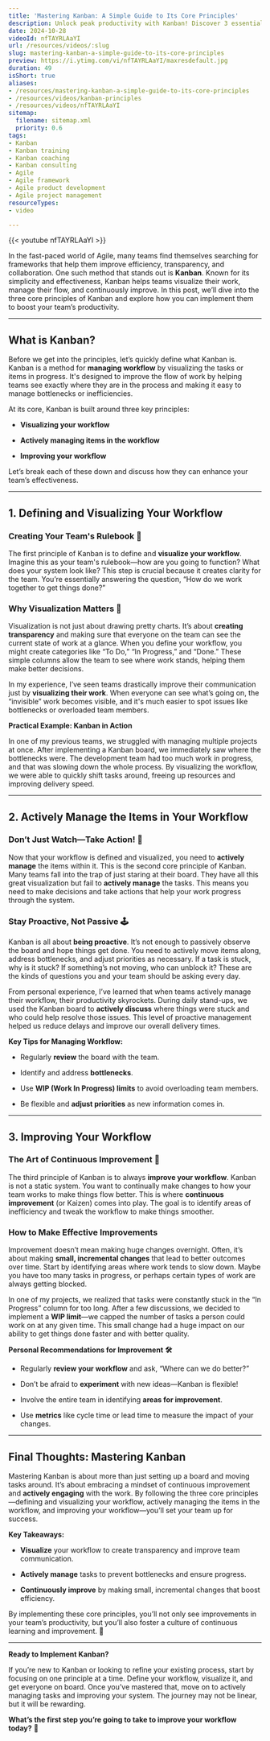 ```yaml
---
title: 'Mastering Kanban: A Simple Guide to Its Core Principles'
description: Unlock peak productivity with Kanban! Discover 3 essential principles to simplify workflows and enhance efficiency in this must-watch video.
date: 2024-10-28
videoId: nfTAYRLAaYI
url: /resources/videos/:slug
slug: mastering-kanban-a-simple-guide-to-its-core-principles
preview: https://i.ytimg.com/vi/nfTAYRLAaYI/maxresdefault.jpg
duration: 49
isShort: true
aliases:
- /resources/mastering-kanban-a-simple-guide-to-its-core-principles
- /resources/videos/kanban-principles
- /resources/videos/nfTAYRLAaYI
sitemap:
  filename: sitemap.xml
  priority: 0.6
tags:
- Kanban
- Kanban training
- Kanban coaching
- Kanban consulting
- Agile
- Agile framework
- Agile product development
- Agile project management
resourceTypes:
- video

---
```

{{< youtube nfTAYRLAaYI >}}

In the fast-paced world of Agile, many teams find themselves searching for frameworks that help them improve efficiency, transparency, and collaboration. One such method that stands out is **Kanban**. Known for its simplicity and effectiveness, Kanban helps teams visualize their work, manage their flow, and continuously improve. In this post, we’ll dive into the three core principles of Kanban and explore how you can implement them to boost your team’s productivity.

* * *

## **What is Kanban?**

Before we get into the principles, let’s quickly define what Kanban is. Kanban is a method for **managing workflow** by visualizing the tasks or items in progress. It's designed to improve the flow of work by helping teams see exactly where they are in the process and making it easy to manage bottlenecks or inefficiencies.

At its core, Kanban is built around three key principles:

- **Visualizing your workflow**

- **Actively managing items in the workflow**

- **Improving your workflow**

Let’s break each of these down and discuss how they can enhance your team’s effectiveness.

* * *

## **1\. Defining and Visualizing Your Workflow**

### **Creating Your Team's Rulebook** **📜**

The first principle of Kanban is to define and **visualize your workflow**. Imagine this as your team's rulebook—how are you going to function? What does your system look like? This step is crucial because it creates clarity for the team. You’re essentially answering the question, “How do we work together to get things done?”

### **Why Visualization Matters** **🎯**

Visualization is not just about drawing pretty charts. It’s about **creating transparency** and making sure that everyone on the team can see the current state of work at a glance. When you define your workflow, you might create categories like “To Do,” “In Progress,” and “Done.” These simple columns allow the team to see where work stands, helping them make better decisions.

In my experience, I’ve seen teams drastically improve their communication just by **visualizing their work**. When everyone can see what’s going on, the “invisible” work becomes visible, and it's much easier to spot issues like bottlenecks or overloaded team members.

**Practical Example: Kanban in Action**

In one of my previous teams, we struggled with managing multiple projects at once. After implementing a Kanban board, we immediately saw where the bottlenecks were. The development team had too much work in progress, and that was slowing down the whole process. By visualizing the workflow, we were able to quickly shift tasks around, freeing up resources and improving delivery speed.

* * *

## **2\. Actively Manage the Items in Your Workflow**

### **Don’t Just Watch—Take Action!** **🚀**

Now that your workflow is defined and visualized, you need to **actively manage** the items within it. This is the second core principle of Kanban. Many teams fall into the trap of just staring at their board. They have all this great visualization but fail to **actively manage** the tasks. This means you need to make decisions and take actions that help your work progress through the system.

### **Stay Proactive, Not Passive** **🕹️**

Kanban is all about **being proactive**. It’s not enough to passively observe the board and hope things get done. You need to actively move items along, address bottlenecks, and adjust priorities as necessary. If a task is stuck, why is it stuck? If something’s not moving, who can unblock it? These are the kinds of questions you and your team should be asking every day.

From personal experience, I’ve learned that when teams actively manage their workflow, their productivity skyrockets. During daily stand-ups, we used the Kanban board to **actively discuss** where things were stuck and who could help resolve those issues. This level of proactive management helped us reduce delays and improve our overall delivery times.

**Key Tips for Managing Workflow:**

- Regularly **review** the board with the team.

- Identify and address **bottlenecks**.

- Use **WIP (Work In Progress) limits** to avoid overloading team members.

- Be flexible and **adjust priorities** as new information comes in.

* * *

## **3\. Improving Your Workflow**

### **The Art of Continuous Improvement** **🔄**

The third principle of Kanban is to always **improve your workflow**. Kanban is not a static system. You want to continually make changes to how your team works to make things flow better. This is where **continuous improvement** (or Kaizen) comes into play. The goal is to identify areas of inefficiency and tweak the workflow to make things smoother.

### **How to Make Effective Improvements**

Improvement doesn’t mean making huge changes overnight. Often, it’s about making **small, incremental changes** that lead to better outcomes over time. Start by identifying areas where work tends to slow down. Maybe you have too many tasks in progress, or perhaps certain types of work are always getting blocked.

In one of my projects, we realized that tasks were constantly stuck in the “In Progress” column for too long. After a few discussions, we decided to implement a **WIP limit**—we capped the number of tasks a person could work on at any given time. This small change had a huge impact on our ability to get things done faster and with better quality.

**Personal Recommendations for Improvement** **🛠️**

- Regularly **review your workflow** and ask, “Where can we do better?”

- Don’t be afraid to **experiment** with new ideas—Kanban is flexible!

- Involve the entire team in identifying **areas for improvement**.

- Use **metrics** like cycle time or lead time to measure the impact of your changes.

* * *

## **Final Thoughts: Mastering Kanban**

Mastering Kanban is about more than just setting up a board and moving tasks around. It’s about embracing a mindset of continuous improvement and **actively engaging** with the work. By following the three core principles—defining and visualizing your workflow, actively managing the items in the workflow, and improving your workflow—you’ll set your team up for success.

**Key Takeaways:**

- **Visualize** your workflow to create transparency and improve team communication.

- **Actively manage** tasks to prevent bottlenecks and ensure progress.

- **Continuously improve** by making small, incremental changes that boost efficiency.

By implementing these core principles, you’ll not only see improvements in your team’s productivity, but you’ll also foster a culture of continuous learning and improvement. 🎉

* * *

**Ready to Implement Kanban?**

If you’re new to Kanban or looking to refine your existing process, start by focusing on one principle at a time. Define your workflow, visualize it, and get everyone on board. Once you’ve mastered that, move on to actively managing tasks and improving your system. The journey may not be linear, but it will be rewarding.

**What’s the first step you’re going to take to improve your workflow today?** 🚀






